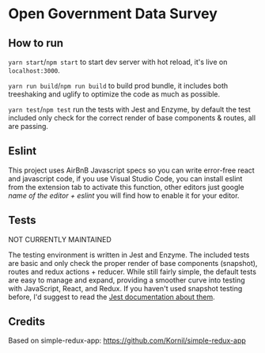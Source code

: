 # Open Government Data Survey

## How to run

`yarn start`/`npm start` to start dev server with hot reload, it's live on `localhost:3000`.

`yarn run build`/`npm run build` to build prod bundle, it includes both treeshaking and uglify to optimize the code as much as possible.

`yarn test`/`npm test` run the tests with Jest and Enzyme, by default the test included only check for the correct render of base components & routes, all are passing.

## Eslint

This project uses AirBnB Javascript specs so you can write error-free react and javascript code, if you use Visual Studio Code, you can install eslint from the extension tab to activate this function, other editors just google _name of the editor + eslint_ you will find how to enable it for your editor.

## Tests

NOT CURRENTLY MAINTAINED

The testing environment is written in Jest and Enzyme.
The included tests are basic and only check the proper render of base components (snapshot), routes and redux actions + reducer.
While still fairly simple, the default tests are easy to manage and expand, providing a smoother curve into testing with JavaScript, React, and Redux. If you haven't used snapshot testing before, I'd suggest to read the [Jest documentation about them](https://facebook.github.io/jest/docs/snapshot-testing.html).



## Credits

Based on simple-redux-app: https://github.com/Kornil/simple-redux-app
